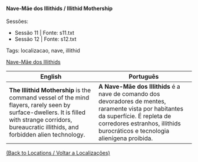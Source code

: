 
#### Nave-Mãe dos Illithids / Illithid Mothership

Sessões:  
- Sessão 11 | Fonte: s11.txt  
- Sessão 12 | Fonte: s12.txt  

Tags: localizacao, nave, illithid

[Nave-Mãe dos Illithids](nave_mae_illithid.png)

| English | Português |
|---------|-----------|
| **The Illithid Mothership** is the command vessel of the mind flayers, rarely seen by surface-dwellers. It is filled with strange corridors, bureaucratic illithids, and forbidden alien technology. | **A Nave-Mãe dos Illithids** é a nave de comando dos devoradores de mentes, raramente vista por habitantes da superfície. É repleta de corredores estranhos, illithids burocráticos e tecnologia alienígena proibida. |

[(Back to Locations / Voltar a Localizações)](localizacoes.md)

